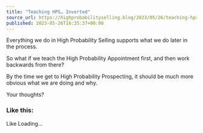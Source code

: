 ```yaml
---
title: "Teaching HPS… Inverted"
source_url: https://highprobabilityselling.blog/2023/05/26/teaching-hps-inverted
published: 2023-05-26T16:35:37+00:00
---
```

Everything we do in High Probability Selling supports what we do later in the process. 


So what if we teach the High Probability Appointment first, and then work backwards from there? 


By the time we get to High Probability Prospecting, it should be much more obvious what we are doing and why. 


Your thoughts? 



### Like this:

Like Loading...
